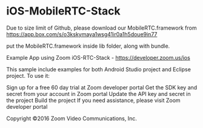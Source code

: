# iOS-MobileRTC-Stack

Due to size limit of Github, please download our MobileRTC.framework from https://app.box.com/s/o3kskymaya1wsg41ir0a1h5doue9in77

put the MobileRTC.framework inside lib folder, along with bundle. 

Example App using Zoom iOS-RTC-Stack - https://developer.zoom.us/ios

This sample include examples for both Android Studio project and Eclipse project. To use it:

Sign up for a free 60 day trial at Zoom developer portal
Get the SDK key and secret from your account in Zoom portal
Update the API key and secret in the project
Build the project
If you need assistance, please visit Zoom developer portal

Copyright ©2016 Zoom Video Communications, Inc.
